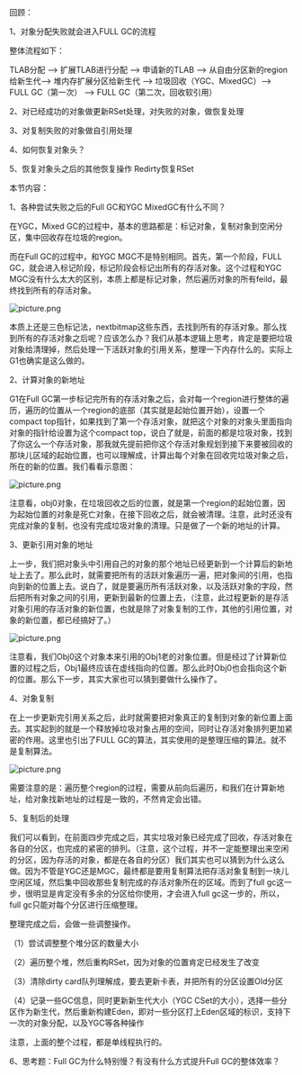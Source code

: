 回顾：

1、对象分配失败就会进入FULL GC的流程

整体流程如下：

TLAB分配 --> 扩展TLAB进行分配 --> 申请新的TLAB --> 从自由分区新的region给新生代--> 堆内存扩展分区给新生代 --> 垃圾回收（YGC、MixedGC）--> FULL GC（第一次） --> FULL GC（第二次，回收软引用）

2、对已经成功的对象做更新RSet处理，对失败的对象，做恢复处理

3、对复制失败的对象做自引用处理

4、如何恢复对象头？

5、恢复对象头之后的其他恢复操作 Redirty恢复RSet

 

本节内容：

1、各种尝试失败之后的Full GC和YGC MixedGC有什么不同？

在YGC，Mixed GC的过程中，基本的思路都是：标记对象，复制对象到空闲分区，集中回收存在垃圾的region。

而在Full GC的过程中，和YGC MGC不是特别相同。首先，第一个阶段，FULL GC，就会进入标记阶段，标记阶段会标记出所有的存活对象。这个过程和YGC MGC没有什么太大的区别，本质上都是标记对象，然后遍历对象的所有feild，最终找到所有的存活对象。

![picture.png](http://wechatapppro-1252524126.cdn.xiaoeknow.com/image/ueditor/91216700_1641818725.png?imageView2/2/q/80%7CimageMogr2/ignore-error/1)

本质上还是三色标记法，nextbitmap这些东西，去找到所有的存活对象。那么找到所有的存活对象之后呢？应该怎么办？我们从基本逻辑上思考，肯定是要把垃圾对象给清理掉，然后处理一下活跃对象的引用关系，整理一下内存什么的。实际上G1也确实是这么做的。

 

2、计算对象的新地址

G1在Full GC第一步标记完所有的存活对象之后，会对每一个region进行整体的遍历，遍历的位置从一个region的底部（其实就是起始位置开始），设置一个compact top指针，如果找到了第一个存活对象，就把这个对象的对象头里面指向对象的指针给设置为这个compact top，说白了就是，前面的都是垃圾对象，找到了你这么一个存活对象，那我就先提前把你这个存活对象规划到接下来要被回收的那块儿区域的起始位置，也可以理解成，计算出每个对象在回收完垃圾对象之后，所在的新的位置。我们看看示意图：

![picture.png](http://wechatapppro-1252524126.cdn.xiaoeknow.com/image/ueditor/90953600_1641818725.png?imageView2/2/q/80%7CimageMogr2/ignore-error/1)

注意看，obj0对象，在垃圾回收之后的位置，就是第一个region的起始位置，因为起始位置的对象是死亡对象，在接下回收之后，就会被清理。注意，此时还没有完成对象的复制，也没有完成垃圾对象的清理。只是做了一个新的地址的计算。

 

3、更新引用对象的地址

上一步，我们把对象头中引用自己的对象的那个地址已经更新到一个计算后的新地址上去了。那么此时，就需要把所有的活跃对象遍历一遍，把对象间的引用，也指向到新的位置上去。说白了，就是要遍历所有活跃对象，以及活跃对象的字段，然后把所有对象之间的引用，更新到最新的位置上去，（注意，此过程更新的是存活对象引用的存活对象的新位置，也就是除了对象复制的工作，其他的引用位置，对象的新位置，都已经搞好了。）

![picture.png](http://wechatapppro-1252524126.cdn.xiaoeknow.com/image/ueditor/92035500_1641818725.png?imageView2/2/q/80%7CimageMogr2/ignore-error/1)

注意看，我们Obj0这个对象本来引用的Obj1老的对象位置。但是经过了计算新位置的过程之后，Obj1最终应该在虚线指向的位置。那么此时Obj0也会指向这个新的位置。那么下一步，其实大家也可以猜到要做什么操作了。



 

4、对象复制

在上一步更新完引用关系之后，此时就需要把对象真正的复制到对象的新位置上面去。其实起到的就是一个释放掉垃圾对象占用的空间，同时让存活对象排列更加紧密的作用。这里也引出了FULL GC的算法，其实使用的是整理压缩的算法。就不是复制算法。

![picture.png](http://wechatapppro-1252524126.cdn.xiaoeknow.com/image/ueditor/93069100_1641818725.png?imageView2/2/q/80%7CimageMogr2/ignore-error/1)

需要注意的是：遍历整个region的过程，需要从前向后遍历，和我们在计算新地址，给对象找新地址的过程是一致的，不然肯定会出错。

 

5、复制后的处理

我们可以看到，在前面四步完成之后，其实垃圾对象已经完成了回收，存活对象在各自的分区，也完成的紧密的排列。（注意，这个过程，并不一定能整理出来空闲的分区，因为存活的对象，都是在各自的分区）我们其实也可以猜到为什么这么做。因为不管是YGC还是MGC，最终都是要用复制算法把存活对象复制到一块儿空闲区域，然后集中回收那些复制完成的存活对象所在的区域。而到了full gc这一步，很明显是肯定没有多余的分区给你使用，才会进入full gc这一步的，所以，full gc只能对每个分区进行压缩整理。

整理完成之后，会做一些调整操作。

（1）尝试调整整个堆分区的数量大小

（2）遍历整个堆，然后重构RSet，因为对象的位置肯定已经发生了改变

（3）清除dirty card队列理解成，要去更新卡表，并把所有的分区设置Old分区

（4）记录一些GC信息，同时更新新生代大小（YGC CSet的大小），选择一些分区作为新生代，然后重新构建Eden，即对一些分区打上Eden区域的标识，支持下一次的对象分配，以及YGC等各种操作

 

注意，上面的整个过程，都是单线程执行的。

 

6、思考题：Full GC为什么特别慢？有没有什么方式提升Full GC的整体效率？